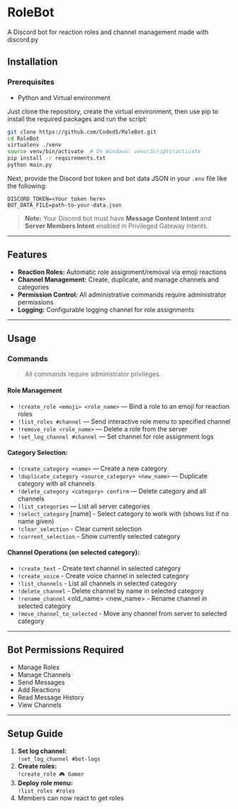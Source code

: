 # RoleBot

A Discord bot for reaction roles and channel management made with discord.py

## Installation

### Prerequisites

- Python and Virtual environment

Just clone the repository, create the virtual environment, then use pip to install the required packages and run the script:

```bash
git clone https://github.com/Coded5/RoleBot.git
cd RoleBot
virtualenv ./venv
source venv/bin/activate  # On Windows: venv\Scripts\activate
pip install -r requirements.txt
python main.py
```

Next, provide the Discord bot token and bot data JSON in your `.env` file like the following:

```env
DISCORD_TOKEN=<Your token here>
BOT_DATA_FILE=path-to-your-data.json
```

> **Note:** Your Discord bot must have **Message Content Intent** and **Server Members Intent** enabled in Privileged Gateway Intents.

---

## Features

- **Reaction Roles:** Automatic role assignment/removal via emoji reactions
- **Channel Management:** Create, duplicate, and manage channels and categories
- **Permission Control:** All administrative commands require administrator permissions
- **Logging:** Configurable logging channel for role assignments

---

## Usage

### Commands

> All commands require administrator privileges.

#### Role Management

- `!create_role <emoji> <role_name>` — Bind a role to an emoji for reaction roles
- `!list_roles #channel` — Send interactive role menu to specified channel
- `!remove_role <role_name>` — Delete a role from the server
- `!set_log_channel #channel` — Set channel for role assignment logs

#### Category Selection:

- `!create_category <name>` — Create a new category
- `!duplicate_category <source_category> <new_name>` — Duplicate category with all channels
- `!delete_category <category> confirm` — Delete category and all channels
- `!list_categories` — List all server categories
- `!select_category` [name] - Select category to work with (shows list if no name given)
- `!clear_selection` - Clear current selection
- `!current_selection` - Show currently selected category

#### Channel Operations (on selected category):

- `!create_text` <name> - Create text channel in selected category
- `!create_voice` <name> - Create voice channel in selected category
- `!list_channels` - List all channels in selected category
- `!delete_channel` <name> - Delete channel by name in selected category
- `!rename_channel` <old_name> <new_name> - Rename channel in selected category
- `!move_channel_to_selected` <name> - Move any channel from server to selected category

---

## Bot Permissions Required

- Manage Roles
- Manage Channels
- Send Messages
- Add Reactions
- Read Message History
- View Channels

---

## Setup Guide

1. **Set log channel:**  
   `!set_log_channel #bot-logs`
2. **Create roles:**  
   `!create_role 🎮 Gamer`
3. **Deploy role menu:**  
   `!list_roles #roles`
4. Members can now react to get roles
